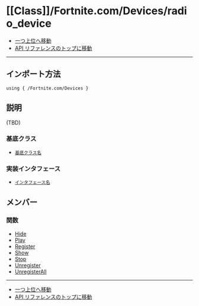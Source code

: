 # [[Class]]/Fortnite.com/Devices/radio_device

- [一つ上位へ移動](../main.md)
- [API リファレンスのトップに移動](../../../main.md)

---

## インポート方法

```verse
using { /Fortnite.com/Devices }
```

## 説明

(TBD)

### 基底クラス

- [`基底クラス名`]()

### 実装インタフェース

- [`インタフェース名`]()

## メンバー

### 関数

- [Hide](./F_Hide/main.md)
- [Play](./F_Play/main.md)
- [Register](./F_Register/main.md)
- [Show](./F_Show/main.md)
- [Stop](./F_Stop/main.md)
- [Unregister](./F_Unregister/main.md)
- [UnregisterAll](./F_UnregisterAll/main.md)

---

- [一つ上位へ移動](../main.md)
- [API リファレンスのトップに移動](../../../main.md)

